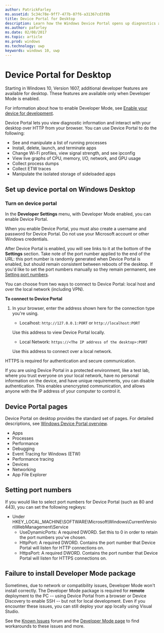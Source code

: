 ```yaml
---
author: PatrickFarley
ms.assetid: 5c34c78e-9ff7-477b-87f6-a31367cd3f8b
title: Device Portal for Desktop
description: Learn how the Windows Device Portal opens up diagnostics and automation on your Windows desktop.
ms.author: pafarley
ms.date: 02/08/2017
ms.topic: article
ms.prod: windows
ms.technology: uwp
keywords: windows 10, uwp
---
```

# Device Portal for Desktop

Starting in Windows 10, Version 1607, additional developer features are available for desktop. These features are available only when Developer Mode is enabled.

For information about how to enable Developer Mode, see [Enable your device for development](../get-started/enable-your-device-for-development.md).

Device Portal lets you view diagnostic information and interact with your desktop over HTTP from your browser. You can use Device Portal to do the following:
- See and manipulate a list of running processes
- Install, delete, launch, and terminate apps
- Change Wi-Fi profiles, view signal strength, and see ipconfig
- View live graphs of CPU, memory, I/O, network, and GPU usage
- Collect process dumps
- Collect ETW traces 
- Manipulate the isolated storage of sideloaded apps

## Set up device portal on Windows Desktop

### Turn on device portal

In the **Developer Settings** menu, with Developer Mode enabled, you can enable Device Portal.  

When you enable Device Portal, you must also create a username and password for Device Portal. Do not use your Microsoft account or other Windows credentials.  

After Device Portal is enabled, you will see links to it at the bottom of the **Settings** section. Take note of the port number applied to the end of the URL: this port number is randomly generated when Device Portal is enabled, but should remain consistent between reboots of the desktop. If you'd like to set the port numbers manually so they remain permanent, see [Setting port numbers](device-portal-desktop.md#setting-port-numbers).

You can choose from two ways to connect to Device Portal: local host and over the local network (including VPN).

**To connect to Device Portal**

1. In your browser, enter the address shown here for the connection type you're using.

    - Localhost: `http://127.0.0.1:PORT` or `http://localhost:PORT`

    Use this address to view Device Portal locally.
    
    - Local Network: `https://<The IP address of the desktop>:PORT`

    Use this address to connect over a local network.

HTTPS is required for authentication and secure communication.

If you are using Device Portal in a protected environment, like a test lab, where you trust everyone on your local network, have no personal information on the device, and have unique requirements, you can disable authentication. This enables unencrypted communication, and allows anyone with the IP address of your computer to control it.

## Device Portal pages

Device Portal on desktop provides the standard set of pages. For detailed descriptions, see [Windows Device Portal overview](device-portal.md).

- Apps
- Processes
- Performance
- Debugging
- Event Tracing for Windows (ETW)
- Performance tracing
- Devices
- Networking
- App File Explorer 

## Setting port numbers

If you would like to select port numbers for Device Portal (such as 80 and 443), you can set the following regkeys:

- Under HKEY_LOCAL_MACHINE\SOFTWARE\Microsoft\Windows\CurrentVersion\WebManagement\Service
	- UseDynamicPorts: A required DWORD. Set this to 0 in order to retain the port numbers you've chosen.
	- HttpPort: A required DWORD. Contains the port number that Device Portal will listen for HTTP connections on.	
	- HttpsPort: A required DWORD. Contains the port number that Device Portal will listen for HTTPS connections on.

## Failure to install Developer Mode package
Sometimes, due to network or compatibility issues, Developer Mode won't install correctly. The Developer Mode package is required for **remote** deployment to the PC -- using Device Portal from a browser or Device Discovery to enable SSH -- but not for local development.  Even if you encounter these issues, you can still deploy your app locally using Visual Studio. 

See the [Known Issues](https://social.msdn.microsoft.com/Forums/en-US/home?forum=Win10SDKToolsIssues&sort=relevancedesc&brandIgnore=True&searchTerm=%22device+portal%22) forum and the [Developer Mode page](https://docs.microsoft.com/en-us/windows/uwp/get-started/enable-your-device-for-development#failure-to-install-developer-mode-package) to find workarounds to these issues and more. 

